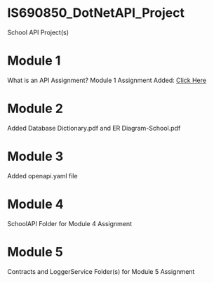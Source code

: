 # IS690850_DotNetAPI_Project
School API Project(s)

# Module 1
What is an API Assignment? 
Module 1 Assignment Added: [Click Here](Module_1_API_Assignment.md)

# Module 2
Added Database Dictionary.pdf and ER Diagram-School.pdf

# Module 3
Added openapi.yaml file 

# Module 4
SchoolAPI Folder for Module 4 Assignment

# Module 5
Contracts and LoggerService Folder(s) for Module 5 Assignment
